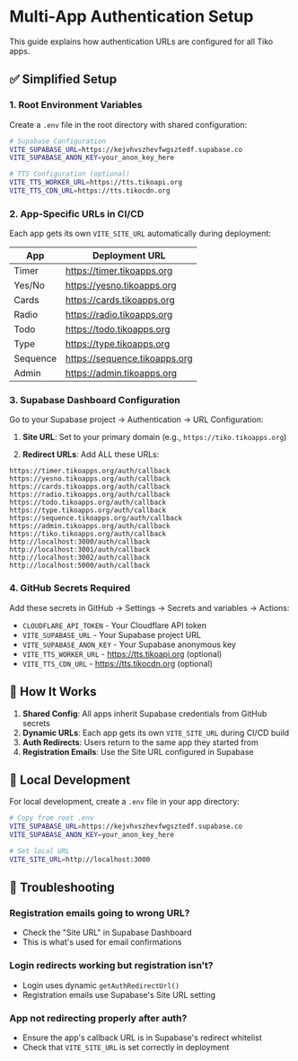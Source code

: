 # Multi-App Authentication Setup

This guide explains how authentication URLs are configured for all Tiko apps.

## ✅ Simplified Setup

### 1. **Root Environment Variables**
Create a `.env` file in the root directory with shared configuration:

```bash
# Supabase Configuration
VITE_SUPABASE_URL=https://kejvhvszhevfwgsztedf.supabase.co
VITE_SUPABASE_ANON_KEY=your_anon_key_here

# TTS Configuration (optional)
VITE_TTS_WORKER_URL=https://tts.tikoapi.org
VITE_TTS_CDN_URL=https://tts.tikocdn.org
```

### 2. **App-Specific URLs in CI/CD**
Each app gets its own `VITE_SITE_URL` automatically during deployment:

| App | Deployment URL |
|-----|----------------|
| Timer | https://timer.tikoapps.org |
| Yes/No | https://yesno.tikoapps.org |
| Cards | https://cards.tikoapps.org |
| Radio | https://radio.tikoapps.org |
| Todo | https://todo.tikoapps.org |
| Type | https://type.tikoapps.org |
| Sequence | https://sequence.tikoapps.org |
| Admin | https://admin.tikoapps.org |

### 3. **Supabase Dashboard Configuration**

Go to your Supabase project → Authentication → URL Configuration:

1. **Site URL**: Set to your primary domain (e.g., `https://tiko.tikoapps.org`)

2. **Redirect URLs**: Add ALL these URLs:
```
https://timer.tikoapps.org/auth/callback
https://yesno.tikoapps.org/auth/callback
https://cards.tikoapps.org/auth/callback
https://radio.tikoapps.org/auth/callback
https://todo.tikoapps.org/auth/callback
https://type.tikoapps.org/auth/callback
https://sequence.tikoapps.org/auth/callback
https://admin.tikoapps.org/auth/callback
https://tiko.tikoapps.org/auth/callback
http://localhost:3000/auth/callback
http://localhost:3001/auth/callback
http://localhost:3002/auth/callback
http://localhost:5000/auth/callback
```

### 4. **GitHub Secrets Required**

Add these secrets in GitHub → Settings → Secrets and variables → Actions:

- `CLOUDFLARE_API_TOKEN` - Your Cloudflare API token
- `VITE_SUPABASE_URL` - Your Supabase project URL
- `VITE_SUPABASE_ANON_KEY` - Your Supabase anonymous key
- `VITE_TTS_WORKER_URL` - https://tts.tikoapi.org (optional)
- `VITE_TTS_CDN_URL` - https://tts.tikocdn.org (optional)

## 🚀 How It Works

1. **Shared Config**: All apps inherit Supabase credentials from GitHub secrets
2. **Dynamic URLs**: Each app gets its own `VITE_SITE_URL` during CI/CD build
3. **Auth Redirects**: Users return to the same app they started from
4. **Registration Emails**: Use the Site URL configured in Supabase

## 📝 Local Development

For local development, create a `.env` file in your app directory:

```bash
# Copy from root .env
VITE_SUPABASE_URL=https://kejvhvszhevfwgsztedf.supabase.co
VITE_SUPABASE_ANON_KEY=your_anon_key_here

# Set local URL
VITE_SITE_URL=http://localhost:3000
```

## 🔧 Troubleshooting

### Registration emails going to wrong URL?
- Check the "Site URL" in Supabase Dashboard
- This is what's used for email confirmations

### Login redirects working but registration isn't?
- Login uses dynamic `getAuthRedirectUrl()` 
- Registration emails use Supabase's Site URL setting

### App not redirecting properly after auth?
- Ensure the app's callback URL is in Supabase's redirect whitelist
- Check that `VITE_SITE_URL` is set correctly in deployment